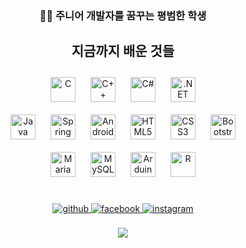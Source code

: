 <h3><div align="center">👨‍💻 주니어 개발자를 꿈꾸는 평범한 학생</div></h3>  
<table alien = "center ><tr><td valign="top" width="33%">
<div align = "center"> <h2>지금까지 배운 것들</h2>
<div align="center">
<img style="margin: 10px" src="https://profilinator.rishav.dev/skills-assets/c-original.svg" alt="C" height="40" />  
<img style="margin: 10px" src="https://profilinator.rishav.dev/skills-assets/cplusplus-original.svg" alt="C++" height="40" />  
<img style="margin: 10px" src="https://profilinator.rishav.dev/skills-assets/csharp-original.svg" alt="C#" height="40" />
<img style="margin: 10px" src="https://profilinator.rishav.dev/skills-assets/dot-net-original-wordmark.svg" alt=".NET" height="40" /><br>
<img style="margin: 10px" src="https://profilinator.rishav.dev/skills-assets/java-original-wordmark.svg" alt="Java" height="40" />
<img style="margin: 10px" src="https://profilinator.rishav.dev/skills-assets/springio-icon.svg" alt="Spring" height="40" />
<img style="margin: 10px" src="https://profilinator.rishav.dev/skills-assets/android-original-wordmark.svg" alt="Android" height="40" />
<img style="margin: 10px" src="https://profilinator.rishav.dev/skills-assets/html5-original-wordmark.svg" alt="HTML5" height="40" />  
<img style="margin: 10px" src="https://profilinator.rishav.dev/skills-assets/css3-original-wordmark.svg" alt="CSS3" height="40" />
<img style="margin: 10px" src="https://profilinator.rishav.dev/skills-assets/bootstrap-plain.svg" alt="Bootstrap" height="40" />  <br>
<img style="margin: 10px" src="https://profilinator.rishav.dev/skills-assets/mariadb.png" alt="Maria DB" height="40" />
<img style="margin: 10px" src="https://profilinator.rishav.dev/skills-assets/mysql-original-wordmark.svg" alt="MySQL" height="40" />
<img style="margin: 10px" src="https://profilinator.rishav.dev/skills-assets/arduino.png" alt="Arduino" height="40" />  
<img style="margin: 10px" src="https://profilinator.rishav.dev/skills-assets/r.svg" alt="R" height="40" />
</div>
<!-- </td><td valign="top" width="33%">
</td><td valign="top" width="33%"> -->
</td></tr></table>  
<div align="center">  
<a href="https://github.com/YunDaeHyeon" target="_blank">
<img src=https://img.shields.io/badge/github-%2324292e.svg?&style=for-the-badge&logo=github&logoColor=white alt=github style="margin-bottom: 5px;" />
</a>
<a href="https://www.facebook.com/ddaehyeon_" target="_blank">
<img src=https://img.shields.io/badge/facebook-%232E87FB.svg?&style=for-the-badge&logo=facebook&logoColor=white alt=facebook style="margin-bottom: 5px;" />
</a>
<a href="https://instagram.com/ddaehyeon_" target="_blank">
<img src=https://img.shields.io/badge/instagram-%23000000.svg?&style=for-the-badge&logo=instagram&logoColor=white alt=instagram style="margin-bottom: 5px;" />
</a> 
</div>  
<br/>  
<div align="center"><img src="https://github-readme-stats.vercel.app/api?username=YunDaeHyeon&show_icons=true&count_private=true&hide_border=true" align="center" /></div>  
<br/>
